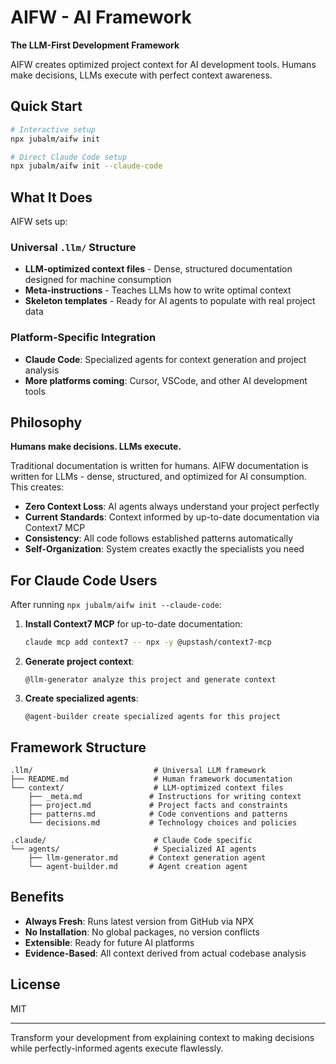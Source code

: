 # AIFW - AI Framework

**The LLM-First Development Framework**

AIFW creates optimized project context for AI development tools. Humans make decisions, LLMs execute with perfect context awareness.

## Quick Start

```bash
# Interactive setup
npx jubalm/aifw init

# Direct Claude Code setup
npx jubalm/aifw init --claude-code
```

## What It Does

AIFW sets up:

### Universal `.llm/` Structure
- **LLM-optimized context files** - Dense, structured documentation designed for machine consumption
- **Meta-instructions** - Teaches LLMs how to write optimal context
- **Skeleton templates** - Ready for AI agents to populate with real project data

### Platform-Specific Integration
- **Claude Code**: Specialized agents for context generation and project analysis
- **More platforms coming**: Cursor, VSCode, and other AI development tools

## Philosophy

**Humans make decisions. LLMs execute.**

Traditional documentation is written for humans. AIFW documentation is written for LLMs - dense, structured, and optimized for AI consumption. This creates:

- **Zero Context Loss**: AI agents always understand your project perfectly
- **Current Standards**: Context informed by up-to-date documentation via Context7 MCP
- **Consistency**: All code follows established patterns automatically
- **Self-Organization**: System creates exactly the specialists you need

## For Claude Code Users

After running `npx jubalm/aifw init --claude-code`:

1. **Install Context7 MCP** for up-to-date documentation:
   ```bash
   claude mcp add context7 -- npx -y @upstash/context7-mcp
   ```

2. **Generate project context**:
   ```
   @llm-generator analyze this project and generate context
   ```

3. **Create specialized agents**:
   ```
   @agent-builder create specialized agents for this project
   ```

## Framework Structure

```
.llm/                           # Universal LLM framework
├── README.md                   # Human framework documentation  
└── context/                    # LLM-optimized context files
    ├── _meta.md               # Instructions for writing context
    ├── project.md             # Project facts and constraints
    ├── patterns.md            # Code conventions and patterns
    └── decisions.md           # Technology choices and policies

.claude/                        # Claude Code specific
└── agents/                     # Specialized AI agents
    ├── llm-generator.md       # Context generation agent
    └── agent-builder.md       # Agent creation agent
```

## Benefits

- **Always Fresh**: Runs latest version from GitHub via NPX
- **No Installation**: No global packages, no version conflicts
- **Extensible**: Ready for future AI platforms
- **Evidence-Based**: All context derived from actual codebase analysis

## License

MIT

---

Transform your development from explaining context to making decisions while perfectly-informed agents execute flawlessly.